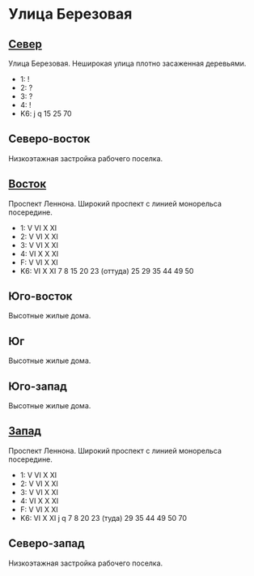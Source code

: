 # Улица Березовая

## [Север](./10550085.md)

Улица Березовая.
Неширокая улица плотно засаженная деревьями.

* 1:    !
* 2:    ?
* 3:    ?
* 4:    !
* K6:   j   q
        15  25  70

## Северо-восток

Низкоэтажная застройка рабочего поселка.

## [Восток](./10555090.md)

Проспект Леннона.
Широкий проспект с линией монорельса посередине.

* 1:    V   VI  X   XI
* 2:    V   VI  X   XI
* 3:    V   VI  X   XI
* 4:    VI  X   X   XI
* F:    V   VI  X   XI
* K6:   VI  X   XI
        7   8   15  20  23 (оттуда) 25  29  35  44  49  50

## Юго-восток

Высотные жилые дома.

## Юг

Высотные жилые дома.

## Юго-запад

Высотные жилые дома.

## [Запад](./540090.md)

Проспект Леннона.
Широкий проспект с линией монорельса посередине.

* 1:    V   VI  X   XI
* 2:    V   VI  X   XI
* 3:    V   VI  X   XI
* 4:    VI  X   X   XI
* F:    V   VI  X   XI
* K6:   VI  X   XI
        j   q
        7   8   20  23 (туда)   29  35  44  49  50  70

## Северо-запад

Низкоэтажная застройка рабочего поселка.
